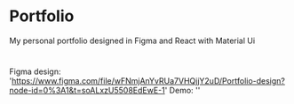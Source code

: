 # Portfolio

My personal portfolio designed in Figma and React with Material Ui

#

Figma design: 'https://www.figma.com/file/wFNmjAnYvRUa7VHQjjY2uD/Portfolio-design?node-id=0%3A1&t=soALxzU5508EdEwE-1'
Demo: ''
